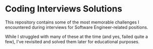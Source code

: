 # Coding Interviews Solutions

This repository contains some of the most memorable challenges I encountered during interviews for Software Engineer-related positions.

While I struggled with many of these at the time (and yes, failed quite a few), I've revisited and solved them later for educational purposes.


